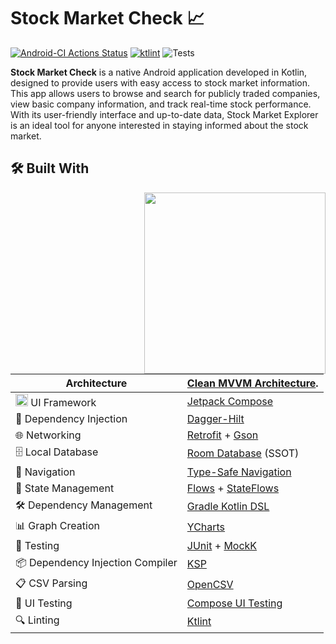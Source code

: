 # Stock Market Check 📈

[![Android-CI Actions Status](https://img.shields.io/badge/Android--CI-passing-brightgreen?logo=github)](https://github.com/LeonelZalegas/StockMarketCheck/actions)
[![ktlint](https://img.shields.io/badge/code%20style-%E2%9D%A4-FF4081.svg)](https://ktlint.github.io/)
![Tests](https://img.shields.io/badge/Tests-Passing-brightgreen.svg)

**Stock Market Check** is a native Android application developed in Kotlin, designed to provide users with easy access to stock market information. This app allows users to browse and search for publicly traded companies, view basic company information, and track real-time stock performance. With its user-friendly interface and up-to-date data, Stock Market Explorer is an ideal tool for anyone interested in staying informed about the stock market.

## 🛠 Built With

<img src="StockMarketCheckGIF.gif" align="right" width="290"/>

|Architecture                           | [Clean MVVM Architecture](https://developer.android.com/topic/architecture).                                                                                 |
|-----------------------------------|--------------------------------------------------------------------------------------------|
| <img height="20" src="https://3.bp.blogspot.com/-VVp3WvJvl84/X0Vu6EjYqDI/AAAAAAAAPjU/ZOMKiUlgfg8ok8DY8Hc-ocOvGdB0z86AgCLcBGAsYHQ/s1600/jetpack%2Bcompose%2Bicon_RGB.png">    UI Framework  | [Jetpack Compose](https://developer.android.com/jetpack/compose) |
| 💉 Dependency Injection           | [Dagger-Hilt](https://dagger.dev/hilt/)                                                    |
| 🌐 Networking                     | [Retrofit](https://square.github.io/retrofit/) + [Gson](https://github.com/google/gson)     |
| 🗄️ Local Database                 | [Room Database](https://developer.android.com/jetpack/androidx/releases/room)  (SSOT)         |
| 🚦 Navigation                     | [Type-Safe Navigation](https://developer.android.com/guide/navigation/design/type-safety)  |
| 🔄 State Management               | [Flows](https://kotlinlang.org/docs/flow.html) + [StateFlows](https://developer.android.com/kotlin/flow/stateflow-and-sharedflow) |
| 🛠️ Dependency Management          | [Gradle Kotlin DSL](https://docs.gradle.org/current/userguide/kotlin_dsl.html)             |
| 📊 Graph Creation                 | [YCharts](https://github.com/YCharts/ycharts)                                              |
| 🧪 Testing                        | [JUnit](https://junit.org/junit5/) + [MockK](https://mockk.io/)                            |
| 📦 Dependency Injection Compiler  | [KSP](https://github.com/google/ksp)                                                       |
| 📋 CSV Parsing                    | [OpenCSV](http://opencsv.sourceforge.net/)                                                 |
| 📱 UI Testing                     | [Compose UI Testing](https://developer.android.com/jetpack/compose/testing)                |
| 🔍 Linting                        | [Ktlint](https://ktlint.github.io/)                                                        |
